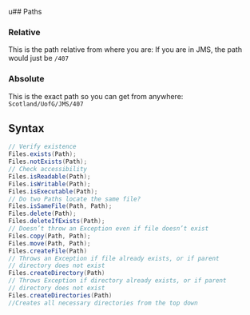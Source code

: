 u## Paths
### Relative
This is the path relative from where you are:
If you are in JMS, the path would just be `/407`
### Absolute
This is the exact path so you can get from anywhere:
`Scotland/UofG/JMS/407`
## Syntax
```java
// Verify existence
Files.exists(Path);
Files.notExists(Path);
// Check accessibility
Files.isReadable(Path);
Files.isWritable(Path);
Files.isExecutable(Path);
// Do two Paths locate the same file?
Files.isSameFile(Path, Path);
Files.delete(Path);
Files.deleteIfExists(Path);
// Doesn’t throw an Exception even if file doesn’t exist
Files.copy(Path, Path);
Files.move(Path, Path);
Files.createFile(Path)
// Throws an Exception if file already exists, or if parent
// directory does not exist
Files.createDirectory(Path)
// Throws Exception if directory already exists, or if parent 
// directory does not exist
Files.createDirectories(Path)
//Creates all necessary directories from the top down
```